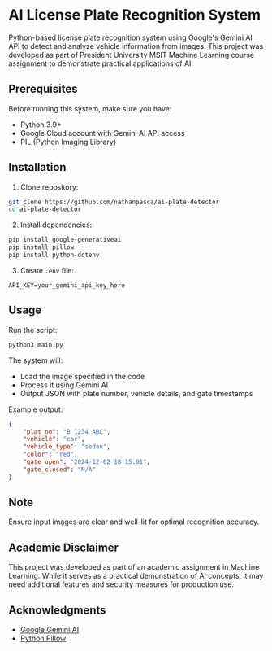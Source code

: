 # AI License Plate Recognition System
Python-based license plate recognition system using Google's Gemini AI API to detect and analyze vehicle information from images. This project was developed as part of President University MSIT Machine Learning course assignment to demonstrate practical applications of AI.

## Prerequisites
Before running this system, make sure you have:
- Python 3.9+
- Google Cloud account with Gemini AI API access
- PIL (Python Imaging Library)

## Installation
1. Clone repository:
```bash
git clone https://github.com/nathanpasca/ai-plate-detector
cd ai-plate-detector
```

2. Install dependencies:
```bash
pip install google-generativeai
pip install pillow
pip install python-dotenv
```

3. Create `.env` file:
```env
API_KEY=your_gemini_api_key_here
```

## Usage
Run the script:
```bash
python3 main.py
```

The system will:
- Load the image specified in the code
- Process it using Gemini AI
- Output JSON with plate number, vehicle details, and gate timestamps

Example output:
```json
{
    "plat_no": "B 1234 ABC",
    "vehicle": "car",
    "vehicle_type": "sedan",
    "color": "red",
    "gate_open": "2024-12-02 18.15.01",
    "gate_closed": "N/A"
}
```

## Note
Ensure input images are clear and well-lit for optimal recognition accuracy.

## Academic Disclaimer

This project was developed as part of an academic assignment in Machine Learning. While it serves as a practical demonstration of AI concepts, it may need additional features and security measures for production use.

## Acknowledgments
- [Google Gemini AI](https://ai.google.dev/)
- [Python Pillow](https://python-pillow.org/)

